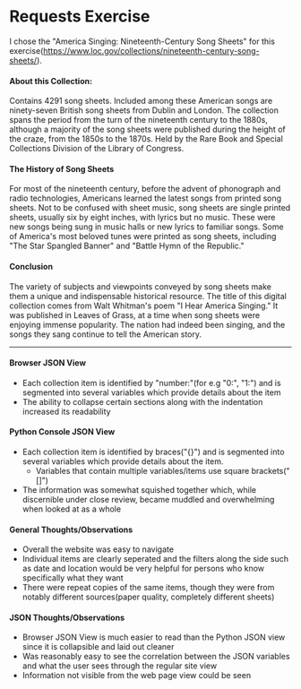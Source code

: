 # Requests Exercise

I chose the "America Singing: Nineteenth-Century Song Sheets" for this exercise(https://www.loc.gov/collections/nineteenth-century-song-sheets/).
#### About this Collection:
   Contains 4291 song sheets. Included among these American songs are ninety-seven British song sheets from Dublin and London. The collection spans the period from the turn of the nineteenth century to the 1880s, although a majority of the song sheets were published during the height of the craze, from the 1850s to the 1870s. Held by the Rare Book and Special Collections Division of the Library of Congress.
#### The History of Song Sheets
For most of the nineteenth century, before the advent of phonograph and radio technologies, Americans learned the latest songs from printed song sheets. Not to be confused with sheet music, song sheets are single printed sheets, usually six by eight inches, with lyrics but no music. These were new songs being sung in music halls or new lyrics to familiar songs. Some of America's most beloved tunes were printed as song sheets, including "The Star Spangled Banner" and "Battle Hymn of the Republic." 
#### Conclusion
The variety of subjects and viewpoints conveyed by song sheets make them a unique and indispensable historical resource. The title of this digital collection comes from Walt Whitman's poem "I Hear America Singing." It was published in Leaves of Grass, at a time when song sheets were enjoying immense popularity. The nation had indeed been singing, and the songs they sang continue to tell the American story.

***
#### Browser JSON View 
* Each collection item is identified by "number:"(for e.g "0:", "1:") and is segmented into several variables which provide details about the item
* The ability to collapse certain sections along with the indentation increased its readability

#### Python Console JSON View 
* Each collection item is identified by braces("{}") and is segmented into several variables which provide details about the item.
  * Variables that contain multiple variables/items use square brackets("[]")
* The information was somewhat squished together which, while discernible under close review, became muddled and overwhelming when looked at as a whole 

#### General Thoughts/Observations
* Overall the website was easy to navigate
 * Individual items are clearly seperated and the filters along the side such as date and location would be very helpful for persons who know specifically what they want
* There were repeat copies of the same items, though they were from notably different sources(paper quality, completely different sheets)

#### JSON Thoughts/Observations   
* Browser JSON View is much easier to read than the Python JSON view since it is collapsible and laid out cleaner
* Was reasonably easy to see the correlation between the JSON variables and what the user sees through the regular site view
* Information not visible from the web page view could be seen 


